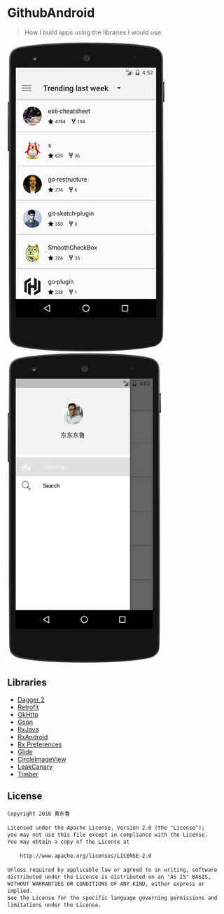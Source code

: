 GithubAndroid
======

> How I build apps using the libraries I would use.

![Main](https://github.com/donglua/GitHubClient/blob/master/art/screenshot_main.png)
![DrawerLayout](https://github.com/donglua/GitHubClient/blob/master/art/screenshot_drawer.png)

Libraries
-------

* <a href="https://github.com/google/dagger" target="_blank">Dagger 2</a>
* <a href="https://github.com/square/retrofit" target="_blank">Retrofit</a>
* <a href="https://github.com/square/okhttp" target="_blank">OkHttp</a>
* <a href="https://github.com/google/gson" target="_blank">Gson</a>
* <a href="https://github.com/ReactiveX/RxJava" target="_blank">RxJava</a>
* <a href="https://github.com/ReactiveX/RxAndroid" target="_blank">RxAndroid</a>
* <a href="https://github.com/f2prateek/rx-preferences" target="_blank">Rx Preferences</a>
* <a href="https://github.com/bumptech/glide" target="_blank">Glide</a>
* <a href="https://github.com/hdodenhof/CircleImageView" target="_blank">CircleImageView</a>
* <a href="https://github.com/square/leakcanary" target="_blank">LeakCanary</a>
* <a href="https://github.com/JakeWharton/timber" target="_blank">Timber</a>


License
-------

    Copyright 2016 黄东鲁

    Licensed under the Apache License, Version 2.0 (the "License");
    you may not use this file except in compliance with the License.
    You may obtain a copy of the License at

        http://www.apache.org/licenses/LICENSE-2.0

    Unless required by applicable law or agreed to in writing, software
    distributed under the License is distributed on an "AS IS" BASIS,
    WITHOUT WARRANTIES OR CONDITIONS OF ANY KIND, either express or implied.
    See the License for the specific language governing permissions and
    limitations under the License.
